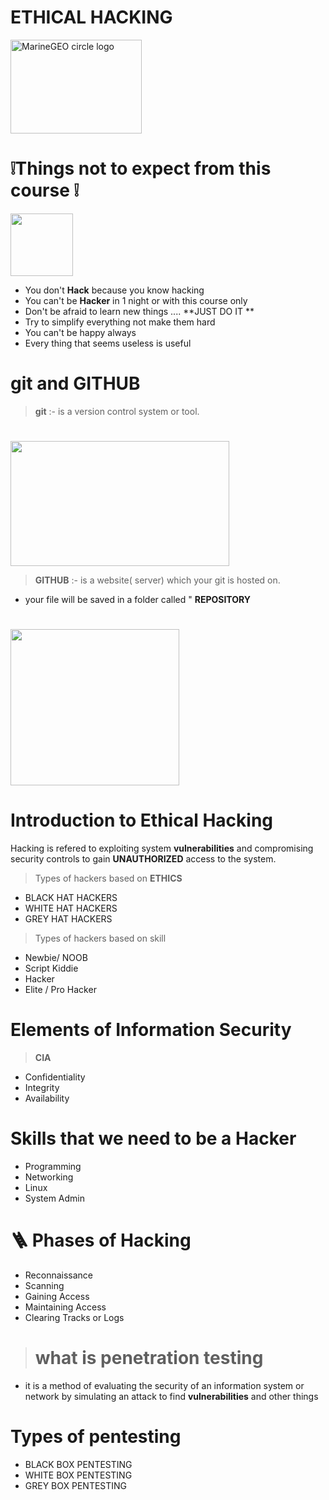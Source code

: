 #  **ETHICAL HACKING**

<img src="https://o.remove.bg/downloads/913d255c-5dc8-474b-94ff-b4fa10c6f4c0/istockphoto-962366210-170667a-removebg-preview.png" alt="MarineGEO circle logo" style="height:150px; width:210px;"/>

# ❕Things not to expect from this course ❕
<img src="https://previews.123rf.com/images/nerthuz/nerthuz1302/nerthuz130200052/18849663-3d-human-in-warning-pose-don-t-do-it.jpg" style="height:100px; width:100px;"/>


- You don't **Hack** because you know hacking
- You can't be **Hacker** in 1 night or with this course only
- Don't be afraid to learn new things .... **JUST DO IT **
- Try to simplify everything not make them hard 
- You can't be happy always
- Every thing that seems useless is useful

# git  and GITHUB


> **git** :- is a version control system or tool.
# 
<img src="https://o.remove.bg/downloads/4a9e7d97-cc27-4473-8891-158b882a20ea/png-clipart-computer-icons-pro-git-github-logo-text-logo-removebg-preview.png" style="height:200px; width:350px;"/>



> **GITHUB** :- is a website( server) which your git is hosted on.
- your file will be saved  in a folder called " **REPOSITORY**

# 
<img src="https://o.remove.bg/downloads/d610c3e7-a66c-4e12-8f22-96134fc23115/GitHub-Mark-removebg-preview.png" style="height:250px; width:270px;"/>

# Introduction to Ethical Hacking

Hacking is refered to exploiting system **vulnerabilities** and compromising security controls to gain **UNAUTHORIZED** access to the system.

> Types of hackers based on **ETHICS**
- BLACK HAT HACKERS 
- WHITE HAT HACKERS
- GREY HAT HACKERS

> Types of hackers based on skill
- Newbie/ NOOB
- Script Kiddie
- Hacker
- Elite / Pro Hacker


# Elements of Information Security

> **CIA** 
- Confidentiality
- Integrity
- Availability

# Skills that we need to be a Hacker

- Programming 
- Networking
- Linux
- System Admin

# 🪜 Phases of Hacking
- Reconnaissance 
- Scanning
- Gaining Access
- Maintaining Access
- Clearing Tracks or Logs

> # what is penetration testing 
- it is a method of evaluating the security of an information system or network by simulating an attack to find **vulnerabilities** and other things


# Types of pentesting

- BLACK BOX PENTESTING
- WHITE BOX PENTESTING
- GREY BOX PENTESTING
